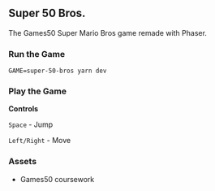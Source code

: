 ## Super 50 Bros.

The Games50 Super Mario Bros game remade with Phaser.

### Run the Game

```
GAME=super-50-bros yarn dev
```

### Play the Game

**Controls**

`Space` - Jump

`Left/Right` - Move

### Assets

- Games50 coursework